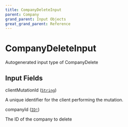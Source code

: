```yaml
---
title: CompanyDeleteInput
parent: Company
grand_parent: Input Objects
great_grand_parent: Reference
---
```


<h1>CompanyDeleteInput</h1>

Autogenerated input type of CompanyDelete

<h2>Input Fields</h2>

<div class="field-entry ">
  <span id="client_mutation_id" class="field-name anchored">clientMutationId (<code><a href="/docs/reference/scalar/string">String</a></code>)</span>

  <div class="description-wrapper">
   <p>A unique identifier for the client performing the mutation.</p>

  </div>
</div>

<div class="field-entry ">
  <span id="company_id" class="field-name anchored">companyId (<code><a href="/docs/reference/scalar/id">ID!</a></code>)</span>

  <div class="description-wrapper">
   <p>The ID of the company to delete</p>

  </div>
</div>

